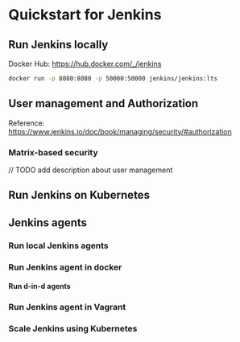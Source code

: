 # Quickstart for Jenkins

## Run Jenkins locally

Docker Hub: https://hub.docker.com/_/jenkins

```sh
docker run -p 8080:8080 -p 50000:50000 jenkins/jenkins:lts
```

## User management and Authorization

Reference: https://www.jenkins.io/doc/book/managing/security/#authorization

### Matrix-based security

// TODO add description about user management

## Run Jenkins on Kubernetes

## Jenkins agents

### Run local Jenkins agents

### Run Jenkins agent in docker

#### Run d-in-d agents

### Run Jenkins agent in Vagrant

### Scale Jenkins using Kubernetes
